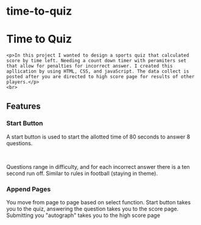 # time-to-quiz
<h1>Time to Quiz</h1>

    <p>In this project I wanted to design a sports quiz that calculated score by time left. Needing a count down timer with peramiters set that allow for penalties for incorrect answer. I created this apllication by using HTML, CSS, and javaScript. The data collect is posted after you are directed to high score page for results of other players.</p>
    <br>

<h2>Features</h2>
    <h3>Start Button</h3>
        <p>A start button is used to start the allotted time of 80 seconds to answer 8 questions.</p>
        <br>
        <p>Questions range in difficulty, and for each incorrect answer there is a ten second run off. Similar to rules in football (staying in theme).</p>
    <h3>Append Pages</h3>
        <p>You move from page to page based on select function. Start button takes you to the quiz, answering the question takes you to the score page. Submitting you "autograph" takes you to the high score page</p>   